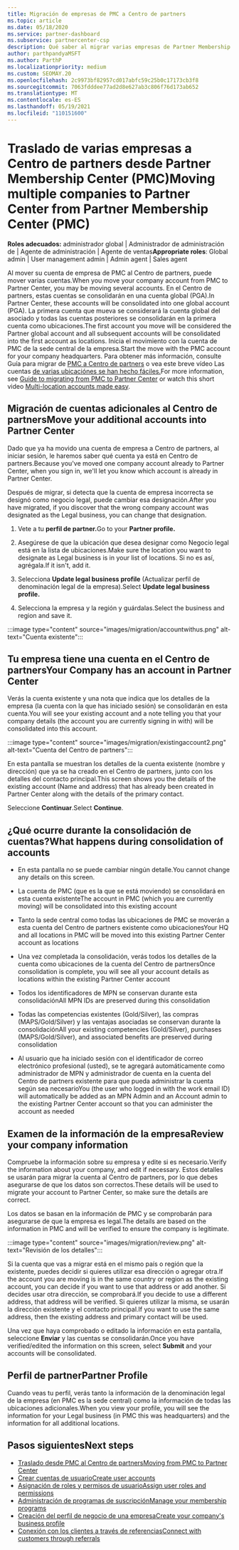 ```yaml
---
title: Migración de empresas de PMC a Centro de partners
ms.topic: article
ms.date: 05/18/2020
ms.service: partner-dashboard
ms.subservice: partnercenter-csp
description: Qué saber al migrar varias empresas de Partner Membership Center (PMC) a Centro de partners consolidarlas en una cuenta global de asociados.
author: parthpandyaMSFT
ms.author: ParthP
ms.localizationpriority: medium
ms.custom: SEOMAY.20
ms.openlocfilehash: 2c9973bf82957cd017abfc59c25b0c17173cb3f8
ms.sourcegitcommit: 7063fdddee77ad2d8e627ab3c806f76d173ab652
ms.translationtype: MT
ms.contentlocale: es-ES
ms.lasthandoff: 05/19/2021
ms.locfileid: "110151600"
---
```

# <a name="moving-multiple-companies-to-partner-center-from-partner-membership-center-pmc"></a><span data-ttu-id="bc227-103">Traslado de varias empresas a Centro de partners desde Partner Membership Center (PMC)</span><span class="sxs-lookup"><span data-stu-id="bc227-103">Moving multiple companies to Partner Center from Partner Membership Center (PMC)</span></span>

<span data-ttu-id="bc227-104">**Roles adecuados:** administrador global | Administrador de administración de | Agente de administración | Agente de ventas</span><span class="sxs-lookup"><span data-stu-id="bc227-104">**Appropriate roles**: Global admin | User management admin | Admin agent | Sales agent</span></span>

<span data-ttu-id="bc227-105">Al mover su cuenta de empresa de PMC al Centro de partners, puede mover varias cuentas.</span><span class="sxs-lookup"><span data-stu-id="bc227-105">When you move your company account from PMC to Partner Center, you may be moving several accounts.</span></span> <span data-ttu-id="bc227-106">En el Centro de partners, estas cuentas se consolidarán en una cuenta global (PGA).</span><span class="sxs-lookup"><span data-stu-id="bc227-106">In Partner Center, these accounts will be consolidated into one global account (PGA).</span></span> <span data-ttu-id="bc227-107">La primera cuenta que mueva se considerará la cuenta global del asociado y todas las cuentas posteriores se consolidarán en la primera cuenta como ubicaciones.</span><span class="sxs-lookup"><span data-stu-id="bc227-107">The first account you move will be considered the Partner global account and all subsequent accounts will be consolidated into the first account as locations.</span></span> <span data-ttu-id="bc227-108">Inicia el movimiento con la cuenta de PMC de la sede central de la empresa.</span><span class="sxs-lookup"><span data-stu-id="bc227-108">Start the move with the PMC account for your company headquarters.</span></span> <span data-ttu-id="bc227-109">Para obtener más información, consulte Guía para migrar de [PMC a Centro de partners](guide-to-migration.md) o vea este breve vídeo Las cuentas [de varias ubicaciónes se han hecho fáciles.](https://vimeo.com/290335248)</span><span class="sxs-lookup"><span data-stu-id="bc227-109">For more information, see [Guide to migrating from PMC to Partner Center](guide-to-migration.md) or watch this short video [Multi-location accounts made easy](https://vimeo.com/290335248).</span></span>

## <a name="move-your-additional-accounts-into-partner-center"></a><span data-ttu-id="bc227-110">Migración de cuentas adicionales al Centro de partners</span><span class="sxs-lookup"><span data-stu-id="bc227-110">Move your additional accounts into Partner Center</span></span>

<span data-ttu-id="bc227-111">Dado que ya ha movido una cuenta de empresa a Centro de partners, al iniciar sesión, le haremos saber qué cuenta ya está en Centro de partners.</span><span class="sxs-lookup"><span data-stu-id="bc227-111">Because you've moved one company account already to Partner Center, when you sign in, we'll let you know which account is already in Partner Center.</span></span>

<span data-ttu-id="bc227-112">Después de migrar, si detecta que la cuenta de empresa incorrecta se designó como negocio legal, puede cambiar esa designación.</span><span class="sxs-lookup"><span data-stu-id="bc227-112">After you have migrated, if you discover that the wrong company account was designated as the Legal business, you can change that designation.</span></span>

1. <span data-ttu-id="bc227-113">Vete a tu **perfil de partner.**</span><span class="sxs-lookup"><span data-stu-id="bc227-113">Go to your **Partner profile.**</span></span>

2. <span data-ttu-id="bc227-114">Asegúrese de que la ubicación que desea designar como Negocio legal está en la lista de ubicaciones.</span><span class="sxs-lookup"><span data-stu-id="bc227-114">Make sure the location you want to designate as Legal business is in your list of locations.</span></span> <span data-ttu-id="bc227-115">Si no es así, agrégala.</span><span class="sxs-lookup"><span data-stu-id="bc227-115">If it isn't, add it.</span></span>

3. <span data-ttu-id="bc227-116">Selecciona **Update legal business profile** (Actualizar perfil de denominación legal de la empresa).</span><span class="sxs-lookup"><span data-stu-id="bc227-116">Select **Update legal business profile.**</span></span>

4. <span data-ttu-id="bc227-117">Selecciona la empresa y la región y guárdalas.</span><span class="sxs-lookup"><span data-stu-id="bc227-117">Select the business and region and save it.</span></span>

:::image type="content" source="images/migration/accountwithus.png" alt-text="Cuenta existente":::

## <a name="your-company-has-an-account-in-partner-center"></a><span data-ttu-id="bc227-119">Tu empresa tiene una cuenta en el Centro de partners</span><span class="sxs-lookup"><span data-stu-id="bc227-119">Your Company has an account in Partner Center</span></span>

<span data-ttu-id="bc227-120">Verás la cuenta existente y una nota que indica que los detalles de la empresa (la cuenta con la que has iniciado sesión) se consolidarán en esta cuenta.</span><span class="sxs-lookup"><span data-stu-id="bc227-120">You will see your existing account and a note telling you that your company details (the account you are currently signing in with) will be consolidated into this account.</span></span>

:::image type="content" source="images/migration/existingaccount2.png" alt-text="Cuenta del Centro de partners":::

<span data-ttu-id="bc227-122">En esta pantalla se muestran los detalles de la cuenta existente (nombre y dirección) que ya se ha creado en el Centro de partners, junto con los detalles del contacto principal.</span><span class="sxs-lookup"><span data-stu-id="bc227-122">This screen shows you the details of the existing account (Name and address) that has already been created in Partner Center along with the details of the primary contact.</span></span>

<span data-ttu-id="bc227-123">Seleccione **Continuar**.</span><span class="sxs-lookup"><span data-stu-id="bc227-123">Select **Continue**.</span></span>

## <a name="what-happens-during-consolidation-of-accounts"></a><span data-ttu-id="bc227-124">¿Qué ocurre durante la consolidación de cuentas?</span><span class="sxs-lookup"><span data-stu-id="bc227-124">What happens during consolidation of accounts</span></span>

- <span data-ttu-id="bc227-125">En esta pantalla no se puede cambiar ningún detalle.</span><span class="sxs-lookup"><span data-stu-id="bc227-125">You cannot change any details on this screen.</span></span>

- <span data-ttu-id="bc227-126">La cuenta de PMC (que es la que se está moviendo) se consolidará en esta cuenta existente</span><span class="sxs-lookup"><span data-stu-id="bc227-126">The account in PMC (which you are currently moving) will be consolidated into this existing account</span></span>

- <span data-ttu-id="bc227-127">Tanto la sede central como todas las ubicaciones de PMC se moverán a esta cuenta del Centro de partners existente como ubicaciones</span><span class="sxs-lookup"><span data-stu-id="bc227-127">Your HQ and all locations in PMC will be moved into this existing Partner Center account as locations</span></span>

- <span data-ttu-id="bc227-128">Una vez completada la consolidación, verás todos los detalles de la cuenta como ubicaciones de la cuenta del Centro de partners</span><span class="sxs-lookup"><span data-stu-id="bc227-128">Once consolidation is complete, you will see all your account details as locations within the existing Partner Center account</span></span>

- <span data-ttu-id="bc227-129">Todos los identificadores de MPN se conservan durante esta consolidación</span><span class="sxs-lookup"><span data-stu-id="bc227-129">All MPN IDs are preserved during this consolidation</span></span>

- <span data-ttu-id="bc227-130">Todas las competencias existentes (Gold/Silver), las compras (MAPS/Gold/Silver) y las ventajas asociadas se conservan durante la consolidación</span><span class="sxs-lookup"><span data-stu-id="bc227-130">All your existing competencies (Gold/Silver), purchases (MAPS/Gold/Silver), and associated benefits are preserved during consolidation</span></span>

- <span data-ttu-id="bc227-131">Al usuario que ha iniciado sesión con el identificador de correo electrónico profesional (usted), se te agregará automáticamente como administrador de MPN y administrador de cuenta en la cuenta del Centro de partners existente para que pueda administrar la cuenta según sea necesario</span><span class="sxs-lookup"><span data-stu-id="bc227-131">You (the user who logged in with the work email ID) will automatically be added as an MPN Admin and an Account admin to the existing Partner Center account so that you can administer the account as needed</span></span>

## <a name="review-your-company-information"></a><span data-ttu-id="bc227-132">Examen de la información de la empresa</span><span class="sxs-lookup"><span data-stu-id="bc227-132">Review your company information</span></span>

<span data-ttu-id="bc227-133">Compruebe la información sobre su empresa y edite si es necesario.</span><span class="sxs-lookup"><span data-stu-id="bc227-133">Verify the information about your company, and edit if necessary.</span></span>  <span data-ttu-id="bc227-134">Estos detalles se usarán para migrar la cuenta al Centro de partners, por lo que debes asegurarse de que los datos son correctos.</span><span class="sxs-lookup"><span data-stu-id="bc227-134">These details will be used to migrate your account to Partner Center, so make sure the details are correct.</span></span>

<span data-ttu-id="bc227-135">Los datos se basan en la información de PMC y se comprobarán para asegurarse de que la empresa es legal.</span><span class="sxs-lookup"><span data-stu-id="bc227-135">The details are based on the information in PMC and will be verified to ensure the company is legitimate.</span></span>


:::image type="content" source="images/migration/review.png" alt-text="Revisión de los detalles":::

<span data-ttu-id="bc227-137">Si la cuenta que vas a migrar está en el mismo país o región que la existente, puedes decidir si quieres utilizar esa dirección o agregar otra.</span><span class="sxs-lookup"><span data-stu-id="bc227-137">If the account you are moving is in the same country or region as the existing account, you can decide if you want to use that address or add another.</span></span> <span data-ttu-id="bc227-138">Si decides usar otra dirección, se comprobará.</span><span class="sxs-lookup"><span data-stu-id="bc227-138">If you decide to use a different address, that address will be verified.</span></span> <span data-ttu-id="bc227-139">Si quieres utilizar la misma, se usarán la dirección existente y el contacto principal.</span><span class="sxs-lookup"><span data-stu-id="bc227-139">If you want to use the same address, then the existing address and primary contact will be used.</span></span>

<span data-ttu-id="bc227-140">Una vez que haya comprobado o editado la información en esta pantalla, seleccione **Enviar** y las cuentas se consolidarán.</span><span class="sxs-lookup"><span data-stu-id="bc227-140">Once you have verified/edited the information on this screen, select **Submit** and your accounts will be consolidated.</span></span>

## <a name="partner-profile"></a><span data-ttu-id="bc227-141">Perfil de partner</span><span class="sxs-lookup"><span data-stu-id="bc227-141">Partner Profile</span></span>

<span data-ttu-id="bc227-142">Cuando veas tu perfil, verás tanto la información de la denominación legal de la empresa (en PMC es la sede central) como la información de todas las ubicaciones adicionales.</span><span class="sxs-lookup"><span data-stu-id="bc227-142">When you view your profile, you will see the information for your Legal business (in PMC this was headquarters) and the information for all additional locations.</span></span>

## <a name="next-steps"></a><span data-ttu-id="bc227-143">Pasos siguientes</span><span class="sxs-lookup"><span data-stu-id="bc227-143">Next steps</span></span>

- [<span data-ttu-id="bc227-144">Traslado desde PMC al Centro de partners</span><span class="sxs-lookup"><span data-stu-id="bc227-144">Moving from PMC to Partner Center</span></span>](move-pmc-pc-map.md)
- [<span data-ttu-id="bc227-145">Crear cuentas de usuario</span><span class="sxs-lookup"><span data-stu-id="bc227-145">Create user accounts</span></span>](create-user-accounts-and-set-permissions.md)
- [<span data-ttu-id="bc227-146">Asignación de roles y permisos de usuario</span><span class="sxs-lookup"><span data-stu-id="bc227-146">Assign user roles and permissions</span></span>](permissions-overview.md)
- [<span data-ttu-id="bc227-147">Administración de programas de suscripción</span><span class="sxs-lookup"><span data-stu-id="bc227-147">Manage your membership programs</span></span>](renew-mpn-offers.md)
- [<span data-ttu-id="bc227-148">Creación del perfil de negocio de una empresa</span><span class="sxs-lookup"><span data-stu-id="bc227-148">Create your company's business profile</span></span>](create-a-marketing-profile.md)
- [<span data-ttu-id="bc227-149">Conexión con los clientes a través de referencias</span><span class="sxs-lookup"><span data-stu-id="bc227-149">Connect with customers through referrals</span></span>](manage-leads.md)
